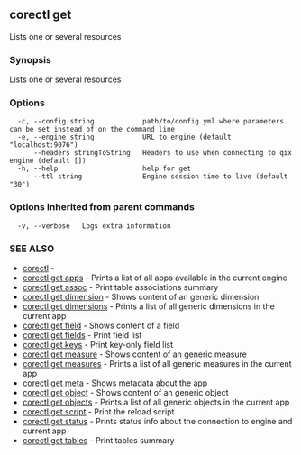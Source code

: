 ## corectl get

Lists one or several resources

### Synopsis

Lists one or several resources

### Options

```
  -c, --config string            path/to/config.yml where parameters can be set instead of on the command line
  -e, --engine string            URL to engine (default "localhost:9076")
      --headers stringToString   Headers to use when connecting to qix engine (default [])
  -h, --help                     help for get
      --ttl string               Engine session time to live (default "30")
```

### Options inherited from parent commands

```
  -v, --verbose   Logs extra information
```

### SEE ALSO

* [corectl](corectl.md)	 - 
* [corectl get apps](corectl_get_apps.md)	 - Prints a list of all apps available in the current engine
* [corectl get assoc](corectl_get_assoc.md)	 - Print table associations summary
* [corectl get dimension](corectl_get_dimension.md)	 - Shows content of an generic dimension
* [corectl get dimensions](corectl_get_dimensions.md)	 - Prints a list of all generic dimensions in the current app
* [corectl get field](corectl_get_field.md)	 - Shows content of a field
* [corectl get fields](corectl_get_fields.md)	 - Print field list
* [corectl get keys](corectl_get_keys.md)	 - Print key-only field list
* [corectl get measure](corectl_get_measure.md)	 - Shows content of an generic measure
* [corectl get measures](corectl_get_measures.md)	 - Prints a list of all generic measures in the current app
* [corectl get meta](corectl_get_meta.md)	 - Shows metadata about the app
* [corectl get object](corectl_get_object.md)	 - Shows content of an generic object
* [corectl get objects](corectl_get_objects.md)	 - Prints a list of all generic objects in the current app
* [corectl get script](corectl_get_script.md)	 - Print the reload script
* [corectl get status](corectl_get_status.md)	 - Prints status info about the connection to engine and current app
* [corectl get tables](corectl_get_tables.md)	 - Print tables summary

